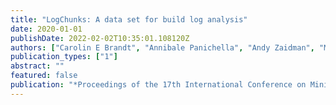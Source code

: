 ```yaml
---
title: "LogChunks: A data set for build log analysis"
date: 2020-01-01
publishDate: 2022-02-02T10:35:01.108120Z
authors: ["Carolin E Brandt", "Annibale Panichella", "Andy Zaidman", "Moritz Beller"]
publication_types: ["1"]
abstract: ""
featured: false
publication: "*Proceedings of the 17th International Conference on Mining Software Repositories*"
---
```


